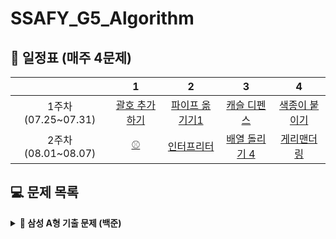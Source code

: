 # SSAFY_G5_Algorithm


## **📅 일정표 (매주 4문제)**

| |1|2|3|4|
|:-:|:-:|:-:|:-:|:-:|
|1주차(07.25~07.31)|[괄호 추가하기](https://www.acmicpc.net/problem/16637)|[파이프 옮기기1](https://www.acmicpc.net/problem/17070)|[캐슬 디펜스](https://www.acmicpc.net/problem/17135)|[색종이 붙이기](https://www.acmicpc.net/problem/17136)|
|2주차(08.01~08.07)|[⚾](https://www.acmicpc.net/problem/17281)|[인터프리터](https://www.acmicpc.net/problem/3954)|[배열 돌리기 4](https://www.acmicpc.net/problem/17406)|[게리맨더링](https://www.acmicpc.net/problem/17471)|


## **💻 문제 목록**
<details markdown="1">
<summary><strong>📄 삼성 A형 기출 문제 (백준)</summary></strong>

|          문제         |  레벨 |  
| :-------------------: | :----: |
|  [괄호 추가하기](https://www.acmicpc.net/problem/16637)   |  G4   |
|   [파이프 옮기기1](https://www.acmicpc.net/problem/17070)   |  G5   |
|  [캐슬 디펜스](https://www.acmicpc.net/problem/17135)  |  G3   |
| [색종이 붙이기](https://www.acmicpc.net/problem/17136) |  G2   |
|   [⚾](https://www.acmicpc.net/problem/17281)   |  G4   |
| [인터프리터](https://www.acmicpc.net/problem/3954) |  G1   |
|   [배열 돌리기 4](https://www.acmicpc.net/problem/17406)  |  G4   |
|   [게리맨더링](https://www.acmicpc.net/problem/17471)  |  G4   |
|   [다리 만들기 2](https://www.acmicpc.net/problem/17472)  |  G1   |
